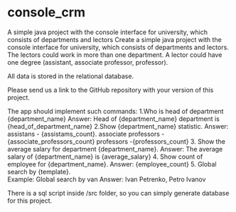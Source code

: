 # console_crm
A simple java project with the console interface for university, which consists of departments and lectors
Create a simple java project with the console interface for university, which consists of departments and lectors. The lectors could work in more than one department. A lector could have one degree (assistant, associate professor, professor).

All data is stored in the relational database.  

Please send us a link to the GitHub repository with your version of this project.

The app should implement such commands:
1.Who is head of department {department_name}
Answer: Head of {department_name} department is {head_of_department_name}
2.Show {department_name} statistic.
	Answer: assistans - {assistams_count}. 
  associate professors - {associate_professors_count}
  professors -{professors_count}
3. Show the average salary for department {department_name}.
	Answer: The average salary of {department_name} is {average_salary}
4. Show count of employee for {department_name}.
	Answer: {employee_count}
5. Global search by {template}.   
	Example: Global search by van
	Answer: Ivan Petrenko, Petro Ivanov

There is a sql script inside /src folder, so you can simply generate database for this project.

